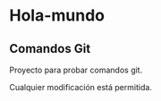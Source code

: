 # Hola-mundo 
## Comandos Git


Proyecto para probar comandos git.

Cualquier modificación está permitida.
